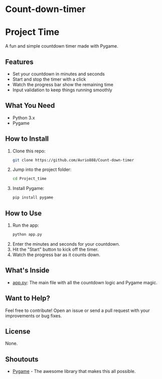 # Count-down-timer
# Project Time

A fun and simple countdown timer made with Pygame.

## Features

- Set your countdown in minutes and seconds
- Start and stop the timer with a click
- Watch the progress bar show the remaining time
- Input validation to keep things running smoothly

## What You Need

- Python 3.x
- Pygame

## How to Install

1. Clone this repo:
    ```sh
    git clone https://github.com/Avrio888/Count-down-timer
    ```
2. Jump into the project folder:
    ```sh
    cd Project_time
    ```
3. Install Pygame:
    ```sh
    pip install pygame
    ```

## How to Use

1. Run the app:
    ```sh
    python app.py
    ```
2. Enter the minutes and seconds for your countdown.
3. Hit the "Start" button to kick off the timer.
4. Watch the progress bar as it counts down.

## What's Inside

- [app.py](http://_vscodecontentref_/0): The main file with all the countdown logic and Pygame magic.

## Want to Help?

Feel free to contribute! Open an issue or send a pull request with your improvements or bug fixes.

## License

None.

## Shoutouts

- [Pygame](https://www.pygame.org/) - The awesome library that makes this all possible.
